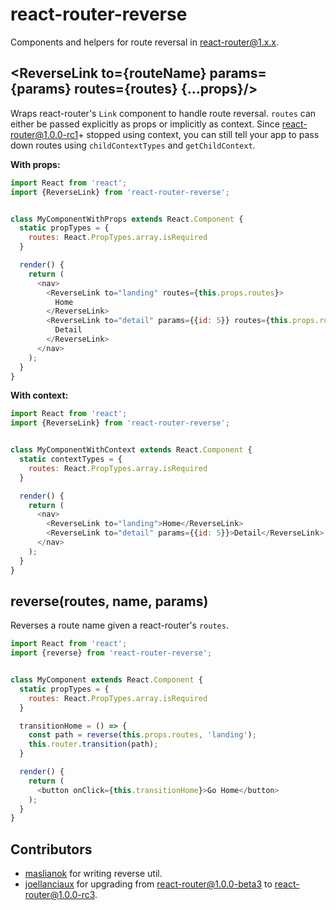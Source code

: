 react-router-reverse
====================

Components and helpers for route reversal in react-router@1.x.x.

## \<ReverseLink to={routeName} params={params} routes={routes} {...props}/\>

Wraps react-router's ```Link``` component to handle route reversal.
```routes``` can either be passed explicitly as props or implicitly as context.
Since react-router@1.0.0-rc1+ stopped using context, you can still tell your
app to pass down routes using ```childContextTypes``` and
```getChildContext```.

**With props:**

```js
import React from 'react';
import {ReverseLink} from 'react-router-reverse';


class MyComponentWithProps extends React.Component {
  static propTypes = {
    routes: React.PropTypes.array.isRequired
  }

  render() {
    return (
      <nav>
        <ReverseLink to="landing" routes={this.props.routes}>
          Home
        </ReverseLink>
        <ReverseLink to="detail" params={{id: 5}} routes={this.props.routes}>
          Detail
        </ReverseLink>
      </nav>
    );
  }
}
```

**With context:**

```js
import React from 'react';
import {ReverseLink} from 'react-router-reverse';


class MyComponentWithContext extends React.Component {
  static contextTypes = {
    routes: React.PropTypes.array.isRequired
  }

  render() {
    return (
      <nav>
        <ReverseLink to="landing">Home</ReverseLink>
        <ReverseLink to="detail" params={{id: 5}}>Detail</ReverseLink>
      </nav>
    );
  }
}
```

## reverse(routes, name, params)

Reverses a route name given a react-router's ```routes```.

```js
import React from 'react';
import {reverse} from 'react-router-reverse';


class MyComponent extends React.Component {
  static propTypes = {
    routes: React.PropTypes.array.isRequired
  }

  transitionHome = () => {
    const path = reverse(this.props.routes, 'landing');
    this.router.transition(path);
  }

  render() {
    return (
      <button onClick={this.transitionHome}>Go Home</button>
    );
  }
}
```

## Contributors

- [maslianok](https://github.com/maslianok) for writing reverse util.
- [joellanciaux](https://github.com/joellanciaux) for upgrading from
  react-router@1.0.0-beta3 to react-router@1.0.0-rc3.

